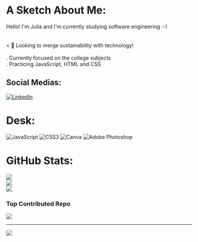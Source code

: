 # A Sketch About Me:
Hello! I'm Julia and I'm currently studying software engineering :-)<br><br><br>< 🍁 Looking to merge sustainability with technology!<br>  <br> . Currently focused on the college subjects<br> . Practicing JavaScript, HTML and CSS<br> 


## Social Medias:
[![LinkedIn](https://img.shields.io/badge/LinkedIn-%230077B5.svg?logo=linkedin&logoColor=white)](https://www.linkedin.com/in/julia-kulnig-fellows/) 

# Desk:
![JavaScript](https://img.shields.io/badge/javascript-%23323330.svg?style=for-the-badge&logo=javascript&logoColor=%23F7DF1E) ![CSS3](https://img.shields.io/badge/css3-%231572B6.svg?style=for-the-badge&logo=css3&logoColor=white) ![Canva](https://img.shields.io/badge/Canva-%2300C4CC.svg?style=for-the-badge&logo=Canva&logoColor=white) ![Adobe Photoshop](https://img.shields.io/badge/adobe%20photoshop-%2331A8FF.svg?style=for-the-badge&logo=adobe%20photoshop&logoColor=white)
# GitHub Stats:
![](https://github-readme-stats.vercel.app/api?username=Julia-Kulnig&theme=onedark&hide_border=true&include_all_commits=true&count_private=true)<br/>
![](https://github-readme-streak-stats.herokuapp.com/?user=Julia-Kulnig&theme=onedark&hide_border=true)<br/>
![](https://github-readme-stats.vercel.app/api/top-langs/?username=Julia-Kulnig&theme=onedark&hide_border=true&include_all_commits=true&count_private=true&layout=compact)

### Top Contributed Repo
![](https://github-contributor-stats.vercel.app/api?username=Julia-Kulnig&limit=5&theme=onedark&combine_all_yearly_contributions=true)

---
[![](https://visitcount.itsvg.in/api?id=Julia-Kulnig&icon=2&color=2)](https://visitcount.itsvg.in)

<!-- Proudly created with GPRM ( https://gprm.itsvg.in ) -->
